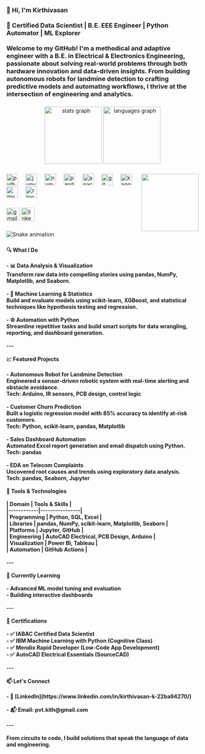 <br clear="both">

<h3 align="left">👋 Hi, I'm Kirthivasan<br><br>🎯 Certified Data Scientist | B.E. EEE Engineer | Python Automator | ML Explorer<br><br>Welcome to my GitHub! I'm a methodical and adaptive engineer with a B.E. in Electrical & Electronics Engineering, passionate about solving real-world problems through both hardware innovation and data-driven insights. From building autonomous robots for landmine detection to crafting predictive models and automating workflows, I thrive at the intersection of engineering and analytics.</h3>

###

<div align="center">
  <img src="https://github-readme-stats.vercel.app/api?username=kirthivasan5&hide_title=false&hide_rank=true&show_icons=true&include_all_commits=true&count_private=true&disable_animations=false&theme=gruvbox&locale=en&hide_border=false" height="150" alt="stats graph"  />
  <img src="https://github-readme-stats.vercel.app/api/top-langs?username=kirthivasan5&locale=en&hide_title=false&layout=compact&card_width=320&langs_count=5&theme=dracula&hide_border=false" height="150" alt="languages graph"  />
</div>

###

<img align="right" height="150" src="https://repository-images.githubusercontent.com/462900780/0a10af70-6cbf-46df-9071-0ff586a3b1d6"  />

###

<div align="left">
  <img src="https://cdn.jsdelivr.net/gh/devicons/devicon/icons/python/python-original.svg" height="30" alt="python logo"  />
  <img width="12" />
  <img src="https://cdn.simpleicons.org/jupyter/F37626" height="30" alt="jupyter logo"  />
  <img width="12" />
  <img src="https://cdn.simpleicons.org/numpy/013243" height="30" alt="numpy logo"  />
  <img width="12" />
  <img src="https://cdn.simpleicons.org/pandas/150458" height="30" alt="pandas logo"  />
  <img width="12" />
  <img src="https://cdn.simpleicons.org/anaconda/44A833" height="30" alt="anaconda logo"  />
  <img width="12" />
  <img src="https://cdn.simpleicons.org/git/F05032" height="30" alt="git logo"  />
  <img width="12" />
  <img src="https://cdn.simpleicons.org/kaggle/20BEFF" height="30" alt="kaggle logo"  />
  <img width="12" />
  <img src="https://cdn.simpleicons.org/mysql/4479A1" height="30" alt="mysql logo"  />
  <img width="12" />
  <img src="https://cdn.simpleicons.org/r/276DC3" height="30" alt="r logo"  />
</div>

###

<div align="left">
  <img src="https://img.shields.io/static/v1?message=Gmail&logo=gmail&label=&color=D14836&logoColor=white&labelColor=&style=for-the-badge" height="35" alt="gmail logo"  />
  <img src="https://img.shields.io/static/v1?message=LinkedIn&logo=linkedin&label=&color=0077B5&logoColor=white&labelColor=&style=for-the-badge" height="35" alt="linkedin logo"  />
</div>

###

<img src="https://raw.githubusercontent.com/kirthivasan5/kirthivasan5/output/snake.svg" alt="Snake animation" />

###

<h4 align="left">🔍 What I Do<br><br>- 📊 Data Analysis & Visualization <br>  Transform raw data into compelling stories using pandas, NumPy, Matplotlib, and Seaborn.<br><br>- 🧠 Machine Learning & Statistics <br>  Build and evaluate models using scikit-learn, XGBoost, and statistical techniques like hypothesis testing and regression.<br><br>- ⚙️ Automation with Python  <br>  Streamline repetitive tasks and build smart scripts for data wrangling, reporting, and dashboard generation.<br><br>---<br><br>📈 Featured Projects<br><br>- Autonomous Robot for Landmine Detection<br>  Engineered a sensor-driven robotic system with real-time alerting and obstacle avoidance.  <br>  Tech: Arduino, IR sensors, PCB design, control logic<br><br>- Customer Churn Prediction<br>  Built a logistic regression model with 85% accuracy to identify at-risk customers.  <br>  Tech: Python, scikit-learn, pandas, Matplotlib<br><br>- Sales Dashboard Automation<br>  Automated Excel report generation and email dispatch using Python.  <br>  Tech: pandas<br><br>- EDA on Telecom Complaints<br>  Uncovered root causes and trends using exploratory data analysis.  <br>  Tech: pandas, Seaborn, Jupyter<br><br>🧰 Tools & Technologies<br><br>| Domain     | Tools & Skills |<br>|------------|----------------|<br>| Programming | Python, SQL, Excel |<br>| Libraries   | pandas, NumPy, scikit-learn, Matplotlib, Seaborn |<br>| Platforms   | Jupyter, GitHub |<br>| Engineering | AutoCAD Electrical, PCB Design, Arduino |<br>| Visualization | Power BI, Tableau |<br>| Automation | GitHub Actions |<br><br>---<br><br>🌱 Currently Learning<br><br>- Advanced ML model tuning and evaluation<br>- Building interactive dashboards <br><br>---<br><br>🏅 Certifications<br><br>- ✅ IABAC Certified Data Scientist<br>- ✅ IBM Machine Learning with Python (Cognitive Class)<br>- ✅ Mendix Rapid Developer (Low-Code App Development)<br>- ✅ AutoCAD Electrical Essentials (SourceCAD)<br><br>---<br><br>📫 Let's Connect<br><br>- 💼 [LinkedIn](https://www.linkedin.com/in/kirthivasan-k-22ba94270/)<br><br>- 📬 Email: pvt.kith@gmail.com<br><br>---<br><br>From circuits to code, I build solutions that speak the language of data and engineering.</h4>

###
